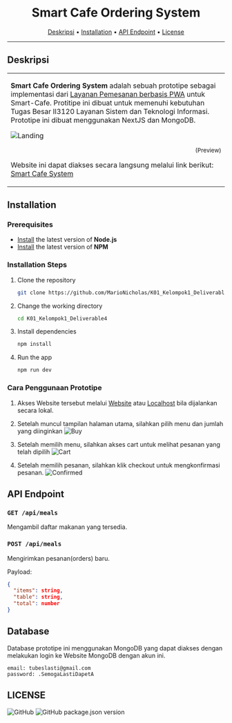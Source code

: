 <h1 align="center">
  Smart Cafe Ordering System
</h1>

<p align="center">
  <a href="#about">Deskripsi</a> •
  <a href="#installation">Installation</a> •
  <a href="#api-endpoint">API Endpoint</a> •
  <a href="#license">License</a>
</p>

---

## Deskripsi

<table>
<tr>
<td>
  
**Smart Cafe Ordering System** adalah sebuah prototipe sebagai implementasi dari [Layanan Pemesanan berbasis PWA](https://github.com/MarioNicholas/K01_Kelompok1_Deliverable4) untuk Smart-Cafe. Protitipe ini dibuat untuk memenuhi kebutuhan Tugas Besar II3120 Layanan Sistem dan Teknologi Informasi. Prototipe ini dibuat menggunakan NextJS dan MongoDB.

![Landing](/.github/images/Landing.jpg)
<p align="right">
<sub>(Preview)</sub>
</p>

Website ini dapat diakses secara langsung melalui link berikut: [Smart Cafe System](https://k01-kelompok1-deliverable4.vercel.app/)
</td>
</tr>
</table>

## Installation

### Prerequisites

* [Install](https://nodejs.org/en/download/) the latest version of **Node.js**
* [Install](https://www.npmjs.com/get-npm) the latest version of **NPM**

### Installation Steps

1. Clone the repository

    ```bash
    git clone https://github.com/MarioNicholas/K01_Kelompok1_Deliverable4.git
    ```

2. Change the working directory

    ```bash
    cd K01_Kelompok1_Deliverable4
    ```

3. Install dependencies

    ```bash
    npm install
    ```

4. Run the app

    ```bash
    npm run dev
    ```

### Cara Penggunaan Prototipe

1. Akses Website tersebut melalui [Website](https://k01-kelompok1-deliverable4.vercel.app/) atau [Localhost](https://k01-kelompok1-deliverable4.vercel.app/) bila dijalankan secara lokal.

2. Setelah muncul tampilan halaman utama, silahkan pilih menu dan jumlah yang diinginkan
![Buy](/.github/images/Buy.png)
3. Setelah memilih menu, silahkan akses cart untuk melihat pesanan yang telah dipilih
![Cart](/.github/images/cart.png)
4. Setelah memilih pesanan, silahkan klik checkout untuk mengkonfirmasi pesanan.
![Confirmed](/.github/images/confirmed.png)

## API Endpoint

### `GET /api/meals`

Mengambil daftar makanan yang tersedia.

### `POST /api/meals`

Mengirimkan pesanan(orders) baru.

Payload:

```json
{
  "items": string,
  "table": string,
  "total": number
}
```
## Database

Database prototipe ini menggunakan MongoDB yang dapat diakses dengan melakukan login ke Website MongoDB dengan akun ini.
```text
email: tubeslasti@gmail.com
password: .SemogaLastiDapetA
```

## LICENSE

![GitHub](https://img.shields.io/github/license/MarioNicholas/K01_Kelompok1_Deliverable4?style=flat-square) ![GitHub package.json version](https://img.shields.io/github/package-json/v/MarioNicholas/K01_Kelompok1_Deliverable4?style=flat-square)
